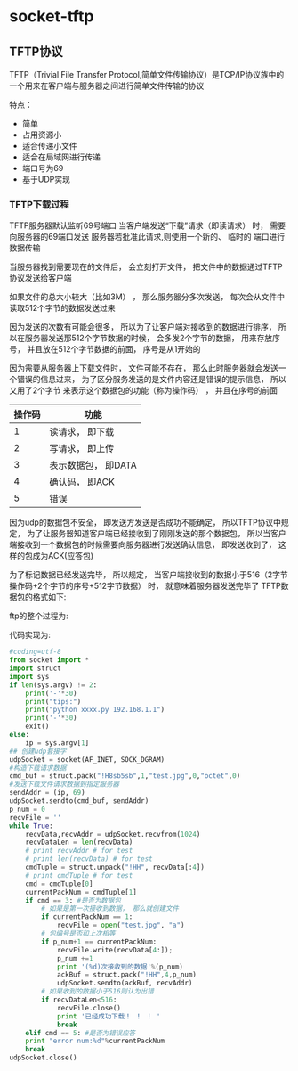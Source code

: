 # socket-tftp

## TFTP协议
TFTP（Trivial File Transfer Protocol,简单⽂件传输协议）是TCP/IP协议族中的⼀个⽤来在客户端与服务器之间进⾏简单⽂件传输的协议

特点：
- 简单
- 占⽤资源⼩
- 适合传递⼩⽂件
- 适合在局域⽹进⾏传递
- 端⼝号为69
- 基于UDP实现

### TFTP下载过程
TFTP服务器默认监听69号端⼝
当客户端发送“下载”请求（即读请求） 时， 需要向服务器的69端⼝发送
服务器若批准此请求,则使⽤⼀个新的、 临时的 端⼝进⾏数据传输

当服务器找到需要现在的⽂件后， 会⽴刻打开⽂件， 把⽂件中的数据通过TFTP协议发送给客户端

如果⽂件的总⼤⼩较⼤（⽐如3M） ， 那么服务器分多次发送， 每次会从⽂件中读取512个字节的数据发送过来

因为发送的次数有可能会很多， 所以为了让客户端对接收到的数据进⾏排序， 所以在服务器发送那512个字节数据的时候， 会多发2个字节的数据， ⽤来存放序号， 并且放在512个字节数据的前⾯， 序号是从1开始的

因为需要从服务器上下载⽂件时， ⽂件可能不存在， 那么此时服务器就会发送⼀个错误的信息过来， 为了区分服务发送的是⽂件内容还是错误的提示信息， 所以⼜⽤了2个字节 来表示这个数据包的功能（称为操作码） ， 并且在序号的前⾯

操作码|功能
--|--
1 |读请求， 即下载
2 |写请求， 即上传
3 |表示数据包， 即DATA
4 |确认码， 即ACK
5 |错误

因为udp的数据包不安全， 即发送⽅发送是否成功不能确定， 所以TFTP协议中规定， 为了让服务器知道客户端已经接收到了刚刚发送的那个数据包， 所以当客户端接收到⼀个数据包的时候需要向服务器进⾏发送确认信息， 即发送收到了， 这样的包成为ACK(应答包)

为了标记数据已经发送完毕， 所以规定， 当客户端接收到的数据⼩于516（2字节操作码+2个字节的序号+512字节数据） 时， 就意味着服务器发送完毕了
TFTP数据包的格式如下:
[](./socket-tftp/3.png)

ftp的整个过程为:
[](./socket-tftp/4.png)

代码实现为:
```python
#coding=utf-8
from socket import *
import struct
import sys
if len(sys.argv) != 2:
    print('-'*30)
    print("tips:")
    print("python xxxx.py 192.168.1.1")
    print('-'*30)
    exit()
else:
    ip = sys.argv[1]
## 创建udp套接字
udpSocket = socket(AF_INET, SOCK_DGRAM)
#构造下载请求数据
cmd_buf = struct.pack("!H8sb5sb",1,"test.jpg",0,"octet",0)
#发送下载⽂件请求数据到指定服务器
sendAddr = (ip, 69)
udpSocket.sendto(cmd_buf, sendAddr)
p_num = 0
recvFile = ''
while True:
    recvData,recvAddr = udpSocket.recvfrom(1024)
    recvDataLen = len(recvData)
    # print recvAddr # for test
    # print len(recvData) # for test
    cmdTuple = struct.unpack("!HH", recvData[:4])
    # print cmdTuple # for test
    cmd = cmdTuple[0]
    currentPackNum = cmdTuple[1]
    if cmd == 3: #是否为数据包
        # 如果是第⼀次接收到数据， 那么就创建⽂件
        if currentPackNum == 1:
            recvFile = open("test.jpg", "a")
        # 包编号是否和上次相等
        if p_num+1 == currentPackNum:
            recvFile.write(recvData[4:]);
            p_num +=1
            print '(%d)次接收到的数据'%(p_num)
            ackBuf = struct.pack("!HH",4,p_num)
            udpSocket.sendto(ackBuf, recvAddr)
        # 如果收到的数据⼩于516则认为出错
        if recvDataLen<516:
            recvFile.close()
            print '已经成功下载！ ！ ！ '
            break
    elif cmd == 5: #是否为错误应答
    print "error num:%d"%currentPackNum
    break
udpSocket.close()
```